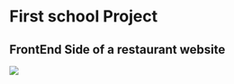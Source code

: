 # First school Project
## FrontEnd Side of a restaurant website

<img src="https://postimg.cc/RqCZBdRx](https://i.postimg.cc/XNdG9DBq/Tapis-Rouges-20-01-2024-14-39.png)https://i.postimg.cc/XNdG9DBq/Tapis-Rouges-20-01-2024-14-39.png" alr="the home page" />


